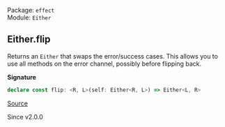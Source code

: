 Package: `effect`<br />
Module: `Either`<br />

## Either.flip

Returns an `Either` that swaps the error/success cases. This allows you to
use all methods on the error channel, possibly before flipping back.

**Signature**

```ts
declare const flip: <R, L>(self: Either<R, L>) => Either<L, R>
```

[Source](https://github.com/Effect-TS/effect/tree/main/packages/effect/src/Either.ts#L781)

Since v2.0.0